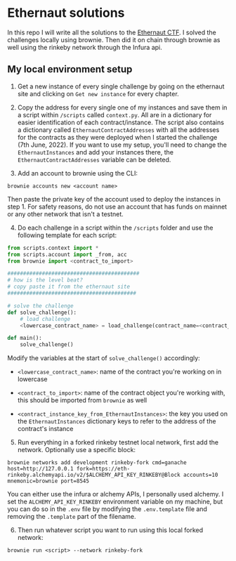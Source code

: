 # Ethernaut solutions

In this repo I will write all the solutions to the [Ethernaut CTF](https://ethernaut.openzeppelin.com/). I solved the challenges locally using brownie. Then did it on chain through brownie as well using the rinkeby network through the Infura api.

## My local environment setup

1. Get a new instance of every single challenge by going on the ethernaut site and clicking on `Get new instance` for every chapter.

2. Copy the address for every single one of my instances and save them in a script within `/scripts` called `context.py`. All are in a dictionary for easier identification of each contract/instance. The script also contains a dictionary called `EthernautContractAddresses` with all the addresses for the contracts as they were deployed when I started the challenge (7th June, 2022). If you want to use my setup, you'll need to change the `EthernautInstances` and add your instances there, the `EthernautContractAddresses` variable can be deleted.

3. Add an account to brownie using the CLI: 

```
brownie accounts new <account name>
```

Then paste the private key of the account used to deploy the instances in step 1. For safety reasons, do not use an account that has funds on mainnet or any other network that isn't a testnet.

4. Do each challenge in a script within the `/scripts` folder and use the following template for each script:

```python
from scripts.context import *
from scripts.account import _from, acc
from brownie import <contract_to_import>

##########################################
# how is the level beat? 
# copy paste it from the ethernaut site
#########################################

# solve the challenge
def solve_challenge():
    # load challenge
    <lowercase_contract_name> = load_challenge(contract_name=<contract_to_import>, instance_key='<contract_instance_key_from_EthernautInstances>')

def main():
    solve_challenge()
```

Modify the variables at the start of `solve_challenge()` accordingly:

* `<lowercase_contract_name>`: name of the contract you're working on in lowercase

* `<contract_to_import>`: name of the contract object you're working with, this should be imported from `brownie` as well

* `<contract_instance_key_from_EthernautInstances>`: the key you used on the `EthernautInstances` dictionary keys to refer to the address of the contract's instance


5. Run everything in a forked rinkeby testnet local network, first add the network. Optionally use a specific block:

```
brownie networks add development rinkeby-fork cmd=ganache host=http://127.0.0.1 fork=https://eth-rinkeby.alchemyapi.io/v2/$ALCHEMY_API_KEY_RINKEBY@Block accounts=10 mnemonic=brownie port=8545
```

You can either use the infura or alchemy APIs, I personally used alchemy. I set the `ALCHEMY_API_KEY_RINKEBY` environment variable on my machine, but you can do so in the `.env` file by modifying the `.env.template` file and removing the `.template` part of the filename.

6. Then run whatever script you want to run using this local forked network:

```
brownie run <script> --network rinkeby-fork
```
